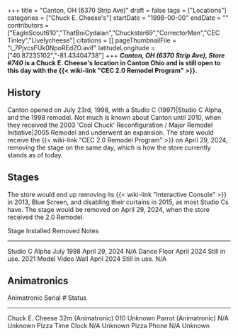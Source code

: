 +++
title = "Canton, OH (6370 Strip Ave)"
draft = false
tags = ["Locations"]
categories = ["Chuck E. Cheese's"]
startDate = "1998-00-00"
endDate = ""
contributors = ["EagleScout610","ThatBoiCydalan","Chuckstar69","CorrectorMan","CEC Tinley","Livelycheese"]
citations = []
pageThumbnailFile = "l_7PjvcsFUk0NpoREdZO.avif"
latitudeLongitude = ["40.87235102","-81.43404738"]
+++
***Canton, OH (6370 Strip Ave), Store #740* is a Chuck E. Cheese's location in Canton Ohio and is still open to this day with the {{< wiki-link "CEC 2.0 Remodel Program" >}}.**

## History

Canton opened on July 23rd, 1998, with a Studio C (1997)|Studio C Alpha, and the 1998 remodel. Not much is known about Canton until 2010, when they received the 2003 'Cool Chuck' Reconfiguration / Major Remodel Initiative|2005 Remodel and underwent an expansion. The store would receive the {{< wiki-link "CEC 2.0 Remodel Program" >}} on April 29, 2024, removing the stage on the same day, which is how the store currently stands as of today.

## Stages

The store would end up removing its {{< wiki-link "Interactive Console" >}} in 2013, Blue Screen, and disabling their curtains in 2015, as most Studio Cs have. The stage would be removed on April 29, 2024, when the store received the 2.0 Remodel.

  Stage            Installed    Removed          Notes
  ---------------- ------------ ---------------- ------------
  Studio C Alpha   July 1998    April 29, 2024   N/A
  Dance Floor      April 2024   Still in use.    2021 Model
  Video Wall       April 2024   Still in use.    N/A

## Animatronics

  Animatronic                         Serial #   Status
  ----------------------------------- ----------- ---------
  Chuck E. Cheese 32m (Animatronic)   010         Unknown
  Parrot (Animatronic)                N/A         Unknown
  Pizza Time Clock                    N/A         Unknown
  Pizza Phone                         N/A         Unknown
